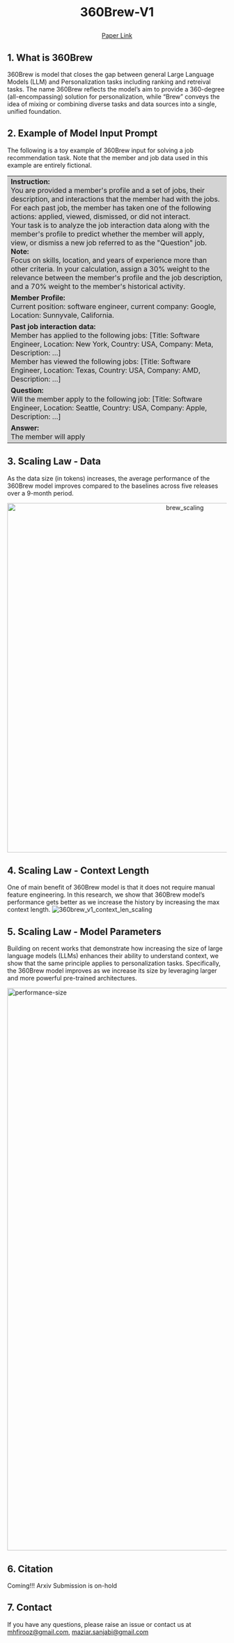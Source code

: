 # <p align=center> 360Brew-V1 </p>
<p align=center><a href=''>Paper Link</a></p>

## 1. What is 360Brew
360Brew is model that closes the gap between general Large Language Models (LLM) and Personalization tasks including ranking and retreival tasks. The name 360Brew reflects the model’s aim to provide a 360-degree (all-encompassing) solution for personalization, while “Brew” conveys the idea of mixing or combining diverse tasks and data sources into a single, unified foundation.

## 2. Example of Model Input Prompt
The following is a toy example of 360Brew input for solving a job recommendation task. Note that the member and job data used in this example are entirely fictional.
<table style="background-color: lightgray; width: 100%; border-collapse: collapse;">
<tr>
  <td><b>Instruction:</b><br>
  You are provided a member's profile and a set of jobs, their description, and interactions that the member had with the jobs. For each past job, the member has taken one of the following actions: applied, viewed, dismissed, or did not interact.<br>
  Your task is to analyze the job interaction data along with the member's profile to predict whether the member will apply, view, or dismiss a new job referred to as the "Question" job.
  <b>Note:</b><br>
  Focus on skills, location, and years of experience more than other criteria. In your calculation, assign a 30% weight to the relevance between the member's profile and the job description, and a 70% weight to the member's historical activity.
  </td>
</tr>
<tr>
  <td><b>Member Profile:</b><br>
  Current position: software engineer, current company: Google, Location: Sunnyvale, California.
  </td>
</tr>
<tr>
  <td><b>Past job interaction data:</b><br>
  Member has applied to the following jobs: [Title: Software Engineer, Location: New York, Country: USA, Company: Meta, Description: …]<br>
  Member has viewed the following jobs: [Title: Software Engineer, Location: Texas, Country: USA, Company: AMD, Description: …]
  </td>
</tr>
<tr>
  <td><b>Question:</b><br>
  Will the member apply to the following job: [Title: Software Engineer, Location: Seattle, Country: USA, Company: Apple, Description: …]
  </td>
</tr>
<tr>
  <td><b>Answer:</b><br>
  The member will apply
  </td>
</tr>
</table>

## 3. Scaling Law - Data
As the data size (in tokens) increases, the average performance of the 360Brew model improves compared to the baselines across five releases over a 9-month period.
<p align="center">
  <img width="800" alt="brew_scaling" src="https://github.com/user-attachments/assets/fa69c492-f4bb-46a7-8658-95f8f408a64a" />
</p>

## 4. Scaling Law - Context Length
One of main benefit of 360Brew model is that it does not require manual feature engineering. In this research, we show that 360Brew model’s performance gets better as we increase the history by increasing the max context length.
![360brew_v1_context_len_scaling](https://github.com/user-attachments/assets/2fd99bb7-d6dc-4a60-a60d-557c655e0d95)

## 5. Scaling Law - Model Parameters
Building on recent works that demonstrate how increasing the size of large language models (LLMs) enhances their ability to understand context, we show that the same principle applies to personalization tasks. Specifically, the 360Brew model improves as we increase its size by leveraging larger and more powerful pre-trained architectures.

<img width="1288" alt="performance-size" src="https://github.com/user-attachments/assets/6c3506ef-d874-4a5a-be91-09b110e7b232" />


## 6. Citation
Coming!!! Arxiv Submission is on-hold

## 7. Contact
If you have any questions, please raise an issue or contact us at mhfirooz@gmail.com, maziar.sanjabi@gmail.com
